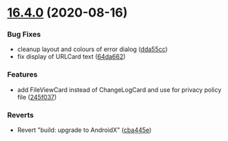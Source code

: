# [16.4.0](https://github.com/phandcock/GrampsView/compare/16.3.2...16.4.0) (2020-08-16)


### Bug Fixes

* cleanup layout and colours of error dialog ([dda55cc](https://github.com/phandcock/GrampsView/commit/dda55ccd272caba42206bfb920292e443104ccb6))
* fix display of URLCard text ([64da662](https://github.com/phandcock/GrampsView/commit/64da662d3b1f494f569078c547000ca5a51481e4))


### Features

* add FileViewCard instead of ChangeLogCard and use for privacy policy file ([245f037](https://github.com/phandcock/GrampsView/commit/245f0377173a7b469c4443749aecdd11b7b1370f))


### Reverts

* Revert "build: upgrade to AndroidX" ([cba445e](https://github.com/phandcock/GrampsView/commit/cba445ea797724f409cb842615578746c3bee746))



